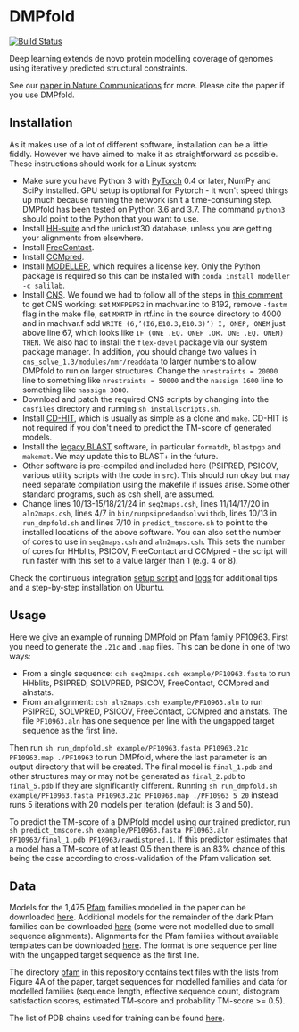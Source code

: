 # DMPfold

[![Build Status](https://travis-ci.org/psipred/DMPfold.svg?branch=master)](https://travis-ci.org/psipred/DMPfold)

Deep learning extends de novo protein modelling coverage of genomes using iteratively predicted structural constraints.

See our [paper in Nature Communications](https://www.nature.com/articles/s41467-019-11994-0) for more.
Please cite the paper if you use DMPfold.

## Installation

As it makes use of a lot of different software, installation can be a little fiddly.
However we have aimed to make it as straightforward as possible.
These instructions should work for a Linux system:
- Make sure you have Python 3 with [PyTorch](https://pytorch.org) 0.4 or later, NumPy and SciPy installed. GPU setup is optional for Pytorch - it won't speed things up much because running the network isn't a time-consuming step. DMPfold has been tested on Python 3.6 and 3.7. The command `python3` should point to the Python that you want to use.
- Install [HH-suite](https://github.com/soedinglab/hh-suite) and the uniclust30 database, unless you are getting your alignments from elsewhere.
- Install [FreeContact](https://rostlab.org/owiki/index.php/FreeContact).
- Install [CCMpred](https://github.com/soedinglab/CCMpred).
- Install [MODELLER](https://salilab.org/modeller), which requires a license key. Only the Python package is required so this can be installed with `conda install modeller -c salilab`.
- Install [CNS](http://cns-online.org/v1.3). We found we had to follow all of the steps in [this comment](https://ask.bioexcel.eu/t/cns-errors-before-after-recompilation/54/14) to get CNS working: set `MXFPEPS2` in machvar.inc to 8192, remove `-fastm` flag in the make file, set `MXRTP` in rtf.inc in the source directory to 4000 and in machvar.f add `WRITE (6,’(I6,E10.3,E10.3)’) I, ONEP, ONEM` just above line 67, which looks like `IF (ONE .EQ. ONEP .OR. ONE .EQ. ONEM) THEN`. We also had to install the `flex-devel` package via our system package manager. In addition, you should change two values in `cns_solve_1.3/modules/nmr/readdata` to larger numbers to allow DMPfold to run on larger structures. Change the `nrestraints = 20000` line to something like `nrestraints = 50000` and the `nassign 1600` line to something like `nassign 3000`.
- Download and patch the required CNS scripts by changing into the `cnsfiles` directory and running `sh installscripts.sh`.
- Install [CD-HIT](https://github.com/weizhongli/cdhit), which is usually as simple as a clone and `make`. CD-HIT is not required if you don't need to predict the TM-score of generated models.
- Install the [legacy BLAST](https://tinyurl.com/y57hq2wo) software, in particular `formatdb`, `blastpgp` and `makemat`. We may update this to BLAST+ in the future.
- Other software is pre-compiled and included here (PSIPRED, PSICOV, various utility scripts with the code in `src`). This should run okay but may need separate compilation using the makefile if issues arise. Some other standard programs, such as csh shell, are assumed.
- Change lines 10/13-15/18/21/24 in `seq2maps.csh`, lines 11/14/17/20 in `aln2maps.csh`, lines 4/7 in `bin/runpsipredandsolvwithdb`, lines 10/13 in `run_dmpfold.sh` and lines 7/10 in `predict_tmscore.sh` to point to the installed locations of the above software. You can also set the number of cores to use in `seq2maps.csh` and `aln2maps.csh`. This sets the number of cores for HHblits, PSICOV, FreeContact and CCMpred - the script will run faster with this set to a value larger than 1 (e.g. 4 or 8).

Check the continuous integration [setup script](.travis.yml) and [logs](https://travis-ci.org/psipred/DMPfold) for additional tips and a step-by-step installation on Ubuntu.

## Usage

Here we give an example of running DMPfold on Pfam family PF10963.
First you need to generate the `.21c` and `.map` files.
This can be done in one of two ways:
- From a single sequence: `csh seq2maps.csh example/PF10963.fasta` to run HHblits, PSIPRED, SOLVPRED, PSICOV, FreeContact, CCMpred and alnstats.
- From an alignment: `csh aln2maps.csh example/PF10963.aln` to run PSIPRED, SOLVPRED, PSICOV, FreeContact, CCMpred and alnstats. The file `PF10963.aln` has one sequence per line with the ungapped target sequence as the first line.

Then run `sh run_dmpfold.sh example/PF10963.fasta PF10963.21c PF10963.map ./PF10963` to run DMPfold, where the last parameter is an output directory that will be created.
The final model is `final_1.pdb` and other structures may or may not be generated as `final_2.pdb` to `final_5.pdb` if they are significantly different.
Running `sh run_dmpfold.sh example/PF10963.fasta PF10963.21c PF10963.map ./PF10963 5 20` instead runs 5 iterations with 20 models per iteration (default is 3 and 50).

To predict the TM-score of a DMPfold model using our trained predictor, run `sh predict_tmscore.sh example/PF10963.fasta PF10963.aln PF10963/final_1.pdb PF10963/rawdistpred.1`.
If this predictor estimates that a model has a TM-score of at least 0.5 then there is an 83% chance of this being the case according to cross-validation of the Pfam validation set.

## Data

Models for the 1,475 [Pfam](http://pfam.xfam.org) families modelled in the paper can be downloaded [here](http://bioinf.cs.ucl.ac.uk/downloads/dmpfold/pfam_models.tgz).
Additional models for the remainder of the dark Pfam families can be downloaded [here](http://bioinf.cs.ucl.ac.uk/downloads/dmpfold/pfam_lowconf_models.tgz) (some were not modelled due to small sequence alignments).
Alignments for the Pfam families without available templates can be downloaded [here](http://bioinf.cs.ucl.ac.uk/downloads/dmpfold/pfam_alignments.tgz).
The format is one sequence per line with the ungapped target sequence as the first line.

The directory [pfam](pfam) in this repository contains text files with the lists from Figure 4A of the paper, target sequences for modelled families and data for modelled families (sequence length, effective sequence count, distogram satisfaction scores, estimated TM-score and probability TM-score >= 0.5).

The list of PDB chains used for training can be found [here](data/train_list.txt).
